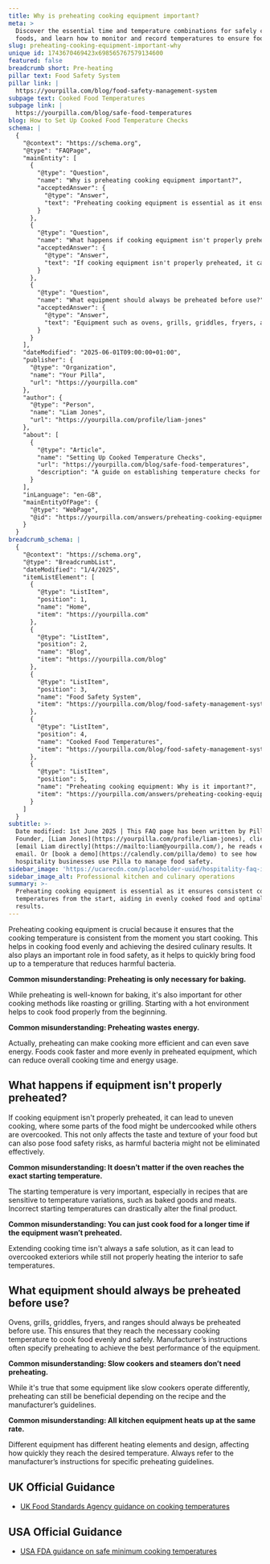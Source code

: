```yaml
---
title: Why is preheating cooking equipment important?
meta: >
  Discover the essential time and temperature combinations for safely cooking
  foods, and learn how to monitor and record temperatures to ensure food safety.
slug: preheating-cooking-equipment-important-why
unique id: 1743670469423x698565767579134600
featured: false
breadcrumb short: Pre-heating
pillar text: Food Safety System
pillar link: |
  https://yourpilla.com/blog/food-safety-management-system
subpage text: Cooked Food Temperatures
subpage link: |
  https://yourpilla.com/blog/safe-food-temperatures
blog: How to Set Up Cooked Food Temperature Checks
schema: |
  {
    "@context": "https://schema.org",
    "@type": "FAQPage",
    "mainEntity": [
      {
        "@type": "Question",
        "name": "Why is preheating cooking equipment important?",
        "acceptedAnswer": {
          "@type": "Answer",
          "text": "Preheating cooking equipment is essential as it ensures consistent cooking temperatures from the start, aiding in evenly cooked food and optimal culinary results. This practice is also crucial for food safety by quickly bringing foods to temperatures that inhibit harmful bacteria."
        }
      },
      {
        "@type": "Question",
        "name": "What happens if cooking equipment isn't properly preheated?",
        "acceptedAnswer": {
          "@type": "Answer",
          "text": "If cooking equipment isn't properly preheated, it can result in uneven cooking, with some parts of the food being undercooked and others overcooked, compromising both the safety and quality of the food."
        }
      },
      {
        "@type": "Question",
        "name": "What equipment should always be preheated before use?",
        "acceptedAnswer": {
          "@type": "Answer",
          "text": "Equipment such as ovens, grills, griddles, fryers, and ranges should always be preheated before use to ensure they reach the necessary temperature for even and safe food cooking. Adherence to manufacturer’s instructions for preheating is advised to attain optimal performance."
        }
      }
    ],
    "dateModified": "2025-06-01T09:00:00+01:00",
    "publisher": {
      "@type": "Organization",
      "name": "Your Pilla",
      "url": "https://yourpilla.com"
    },
    "author": {
      "@type": "Person",
      "name": "Liam Jones",
      "url": "https://yourpilla.com/profile/liam-jones"
    },
    "about": [
      {
        "@type": "Article",
        "name": "Setting Up Cooked Temperature Checks",
        "url": "https://yourpilla.com/blog/safe-food-temperatures",
        "description": "A guide on establishing temperature checks for cooked foods, ensuring compliance with food safety regulations."
      }
    ],
    "inLanguage": "en-GB",
    "mainEntityOfPage": {
      "@type": "WebPage",
      "@id": "https://yourpilla.com/answers/preheating-cooking-equipment-important-why"
    }
  }
breadcrumb_schema: |
  {
    "@context": "https://schema.org",
    "@type": "BreadcrumbList",
    "dateModified": "1/4/2025",
    "itemListElement": [
      {
        "@type": "ListItem",
        "position": 1,
        "name": "Home",
        "item": "https://yourpilla.com"
      },
      {
        "@type": "ListItem",
        "position": 2,
        "name": "Blog",
        "item": "https://yourpilla.com/blog"
      },
      {
        "@type": "ListItem",
        "position": 3,
        "name": "Food Safety System",
        "item": "https://yourpilla.com/blog/food-safety-management-system"
      },
      {
        "@type": "ListItem",
        "position": 4,
        "name": "Cooked Food Temperatures",
        "item": "https://yourpilla.com/blog/food-safety-management-system/safe-food-temperatures"
      },
      {
        "@type": "ListItem",
        "position": 5,
        "name": "Preheating cooking equipment: Why is it important?",
        "item": "https://yourpilla.com/answers/preheating-cooking-equipment-important-why"
      }
    ]
  }
subtitle: >-
  Date modified: 1st June 2025 | This FAQ page has been written by Pilla
  Founder, [Liam Jones](https://yourpilla.com/profile/liam-jones), click to
  [email Liam directly](https://mailto:liam@yourpilla.com/), he reads every
  email. Or [book a demo](https://calendly.com/pilla/demo) to see how
  hospitality businesses use Pilla to manage food safety.
sidebar_image: 'https://ucarecdn.com/placeholder-uuid/hospitality-faq-image.jpg'
sidebar_image_alt: Professional kitchen and culinary operations
summary: >-
  Preheating cooking equipment is essential as it ensures consistent cooking
  temperatures from the start, aiding in evenly cooked food and optimal culinary
  results.
---
```

Preheating cooking equipment is crucial because it ensures that the cooking temperature is consistent from the moment you start cooking. This helps in cooking food evenly and achieving the desired culinary results. It also plays an important role in food safety, as it helps to quickly bring food up to a temperature that reduces harmful bacteria.

**Common misunderstanding: Preheating is only necessary for baking.**

While preheating is well-known for baking, it's also important for other cooking methods like roasting or grilling. Starting with a hot environment helps to cook food properly from the beginning.

**Common misunderstanding: Preheating wastes energy.**

Actually, preheating can make cooking more efficient and can even save energy. Foods cook faster and more evenly in preheated equipment, which can reduce overall cooking time and energy usage.

## What happens if equipment isn't properly preheated?

If cooking equipment isn't properly preheated, it can lead to uneven cooking, where some parts of the food might be undercooked while others are overcooked. This not only affects the taste and texture of your food but can also pose food safety risks, as harmful bacteria might not be eliminated effectively.

**Common misunderstanding: It doesn’t matter if the oven reaches the exact starting temperature.**

The starting temperature is very important, especially in recipes that are sensitive to temperature variations, such as baked goods and meats. Incorrect starting temperatures can drastically alter the final product.

**Common misunderstanding: You can just cook food for a longer time if the equipment wasn’t preheated.**

Extending cooking time isn't always a safe solution, as it can lead to overcooked exteriors while still not properly heating the interior to safe temperatures.

## What equipment should always be preheated before use?

Ovens, grills, griddles, fryers, and ranges should always be preheated before use. This ensures that they reach the necessary cooking temperature to cook food evenly and safely. Manufacturer’s instructions often specify preheating to achieve the best performance of the equipment.

**Common misunderstanding: Slow cookers and steamers don’t need preheating.**

While it's true that some equipment like slow cookers operate differently, preheating can still be beneficial depending on the recipe and the manufacturer’s guidelines.

**Common misunderstanding: All kitchen equipment heats up at the same rate.**

Different equipment has different heating elements and design, affecting how quickly they reach the desired temperature. Always refer to the manufacturer’s instructions for specific preheating guidelines.

## UK Official Guidance

-   [UK Food Standards Agency guidance on cooking temperatures](https://www.food.gov.uk/safety-hygiene/cooking-your-food)

## USA Official Guidance

-   [USA FDA guidance on safe minimum cooking temperatures](https://www.fda.gov/media/107000/download)
